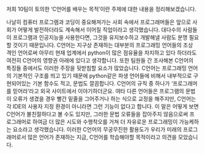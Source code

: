저희 10팀이 토의한 ‘C언어를 배우는 목적’이란 주제에 대한 내용을 정리해보겠습니다.

나날히 컴퓨터 프로그램과 코딩이 중요해져가는 사회 속에서 프로그래머들은 앞으로 사회가 어떻게 발전하더라도 계속해서 이어질 직업이라고 생각했습니다. 대다수의 사람들이 프로그램과 인공지능을 사용한다면, 그것을 유지보수하고 개발해낼 사람도 분명 필요할 것이기 때문입니다.
C언어는 지구상 존재하는 대부분의 프로그래밍 언어들의 조상 격인 언어로써 아무리 현재 업계에서 python이 많은 점유율을 차지하고 있다 하더라도 여전히 C언어의 영향권 아래에 있다고 생각합니다.
또한 팀원들 간 조사해본 C언어의 특징들 중에서도 이러한 주장을 뒷받침할 요소가 많았습니다. C언어는 프로그래밍 언어의 기본적인 구조를 띄고 있기 때문에 python같은 파생 언어들에 비해서 내부적으로 구현되어있는 기본 함수도 적고, 문법도 깔끔합니다.
C언어의 규칙 중 하나가 ‘프로그래머를 믿어라’라고 외국 사이트에서 이야기하더군요. 여타 다른 언어들은 프로그램의 문법이 오류가 생겼을 경우 빨간 밑줄을 그어주거나 하는 식으로 교정을 해주지만, C언어는 각 IDE의 사용자 지정 환경이 아니라면 그런 기능이 없다고 합니다.
이 말은 어떻게 보면 C언어가 불친절하다고 볼 수도 있지만, 그러한 문법 오류들을 잡아주지 않음으로써 프로그래머로 하여금 더 많은 시도와 수행착오를 거쳐 더 자유로운 프로그래밍이 가능케하는 요소라고 생각했습니다. 이러한 C언어의 무궁무진한 활용도가 우리가 미래의 프로그래머로서 많은 언어가 존재하는 지금, C언어를 학습해야할 목적이라고 의견을 모았습니다.
